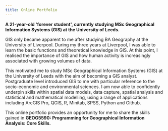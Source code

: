 ```yaml
---
title: Online Portfolio
---
```


**A 21-year-old 'forever student', currently studying MSc Geographical Information Systems (GIS) at the University of Leeds.**

GIS only became apparent to me after studying BA Geography at the University of Liverpool. During my three years at Liverpool,  I was able to learn the basic functions and theoretical knowledge in GIS. At this point, I realised the importance of GIS and how human activity is increasingly associated with growing volumes of data.

This motivated me to study MSc Geographical Information Systems (GIS) at the University of Leeds with the aim of becoming a GIS analyst.  Postgraduate level introduced GIS to me with particular reference to the socio-economic and environmental sciences. I am now able to confidently underpin skills within spatial data models, data capture, spatial analysis and statistical and mathematical modelling, using a range of applications including ArcGIS Pro, QGIS, R, Minitab, SPSS, Python and Github.

This online portfolio provides an opportunity for me to share the skills gained in **GEOG5590: Programming for Geographical Information Analysis: Core Skills.**
